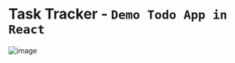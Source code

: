 # Task Tracker - `Demo Todo App in React`


![image](https://user-images.githubusercontent.com/12936435/107859908-ca9df080-6e66-11eb-8a6e-1b7bbcaad506.png)

